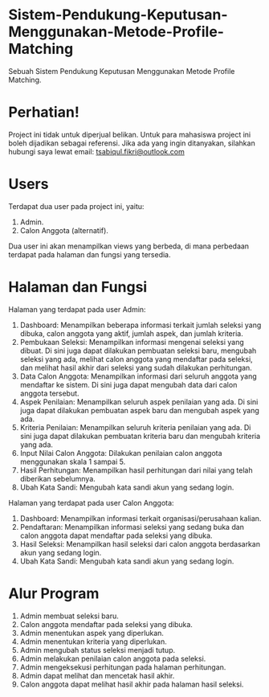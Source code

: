 # Sistem-Pendukung-Keputusan-Menggunakan-Metode-Profile-Matching
Sebuah Sistem Pendukung Keputusan Menggunakan Metode Profile Matching.

# Perhatian!
Project ini tidak untuk diperjual belikan. Untuk para mahasiswa project ini boleh dijadikan sebagai referensi.
Jika ada yang ingin ditanyakan, silahkan hubungi saya lewat email: tsabiqul.fikri@outlook.com

# Users
Terdapat dua user pada project ini, yaitu:
1. Admin.
2. Calon Anggota (alternatif).

Dua user ini akan menampilkan views yang berbeda, di mana perbedaan terdapat pada halaman dan fungsi yang tersedia.

# Halaman dan Fungsi
Halaman yang terdapat pada user Admin:
1. Dashboard: Menampilkan beberapa informasi terkait jumlah seleksi yang dibuka, calon anggota yang aktif, jumlah aspek, dan jumlah kriteria.
2. Pembukaan Seleksi: Menampilkan informasi mengenai seleksi yang dibuat. Di sini juga dapat dilakukan pembuatan seleksi baru, mengubah seleksi yang ada, melihat calon anggota yang mendaftar pada seleksi, dan melihat hasil akhir dari seleksi yang sudah dilakukan perhitungan.
3. Data Calon Anggota: Menampilkan informasi dari seluruh anggota yang mendaftar ke sistem. Di sini juga dapat mengubah data dari calon anggota tersebut.
4. Aspek Penilaian: Menampilkan seluruh aspek penilaian yang ada. Di sini juga dapat dilakukan pembuatan aspek baru dan mengubah aspek yang ada.
5. Kriteria Penilaian: Menampilkan seluruh kriteria penilaian yang ada. Di sini juga dapat dilakukan pembuatan kriteria baru dan mengubah kriteria yang ada.
6. Input Nilai Calon Anggota: Dilakukan penilaian calon anggota menggunakan skala 1 sampai 5.
8. Hasil Perhitungan: Menampilkan hasil perhitungan dari nilai yang telah diberikan sebelumnya. 
9. Ubah Kata Sandi: Mengubah kata sandi akun yang sedang login.


Halaman yang terdapat pada user Calon Anggota:
1. Dashboard: Menampilkan informasi terkait organisasi/perusahaan kalian.
2. Pendaftaran: Menampilkan informasi seleksi yang sedang buka dan calon anggota dapat mendaftar pada seleksi yang dibuka.
3. Hasil Seleksi: Menampilkan hasil seleksi dari calon anggota berdasarkan akun yang sedang login.
4. Ubah Kata Sandi: Mengubah kata sandi akun yang sedang login.

# Alur Program
1. Admin membuat seleksi baru.
2. Calon anggota mendaftar pada seleksi yang dibuka.
3. Admin menentukan aspek yang diperlukan.
4. Admin menentukan kriteria yang diperlukan.
5. Admin mengubah status seleksi menjadi tutup.
6. Admin melakukan penilaian calon anggota pada seleksi.
7. Admin mengeksekusi perhitungan pada halaman perhitungan.
8. Admin dapat melihat dan mencetak hasil akhir.
9. Calon anggota dapat melihat hasil akhir pada halaman hasil seleksi.
